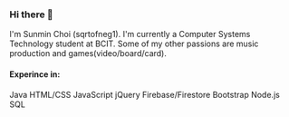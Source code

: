 ### Hi there 👋

I'm Sunmin Choi (sqrtofneg1). I'm currently a Computer Systems Technology student at BCIT. Some of my other passions are music production and games(video/board/card). 

#### Experince in:
Java
HTML/CSS
JavaScript
jQuery
Firebase/Firestore
Bootstrap
Node.js
SQL
